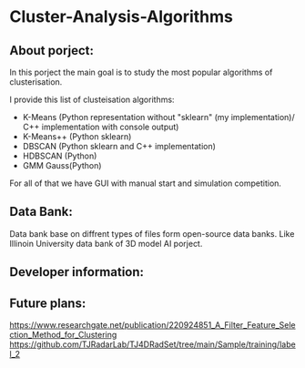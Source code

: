 # Cluster-Analysis-Algorithms

## About porject:

In this porject the main goal is to study the most popular algorithms of clusterisation.

I provide this list of clusteisation algorithms:

- K-Means (Python representation without "sklearn" (my implementation)/ C++ implementation with console output)
- K-Means++ (Python sklearn)
- DBSCAN (Python sklearn and C++ implementation)
- HDBSCAN (Python)
- GMM Gauss(Python)

For all of that we have GUI with manual start and simulation competition.

## Data Bank: 
Data bank base on diffrent types of files form open-source data banks. Like Illinoin University data bank of 3D model AI porject.

## Developer information:


## Future plans:

https://www.researchgate.net/publication/220924851_A_Filter_Feature_Selection_Method_for_Clustering
https://github.com/TJRadarLab/TJ4DRadSet/tree/main/Sample/training/label_2

